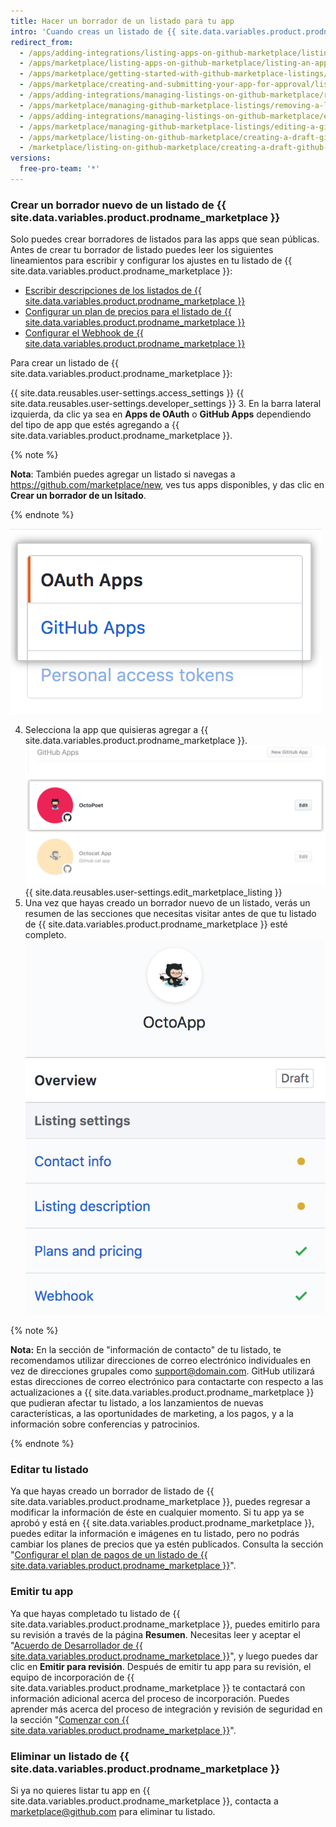```yaml
---
title: Hacer un borrador de un listado para tu app
intro: 'Cuando creas un listado de {{ site.data.variables.product.prodname_marketplace }}, GitHub lo guarda en modo borrador hasta que emitas la app para su aprobación. Tu listado muestra a los clientes cómo pueden utilizar tu app.'
redirect_from:
  - /apps/adding-integrations/listing-apps-on-github-marketplace/listing-an-app-on-github-marketplace/
  - /apps/marketplace/listing-apps-on-github-marketplace/listing-an-app-on-github-marketplace/
  - /apps/marketplace/getting-started-with-github-marketplace-listings/listing-an-app-on-github-marketplace/
  - /apps/marketplace/creating-and-submitting-your-app-for-approval/listing-an-app-on-github-marketplace/
  - /apps/adding-integrations/managing-listings-on-github-marketplace/removing-a-listing-from-github-marketplace/
  - /apps/marketplace/managing-github-marketplace-listings/removing-a-listing-from-github-marketplace/
  - /apps/adding-integrations/managing-listings-on-github-marketplace/editing-a-github-marketplace-listing/
  - /apps/marketplace/managing-github-marketplace-listings/editing-a-github-marketplace-listing/
  - /apps/marketplace/listing-on-github-marketplace/creating-a-draft-github-marketplace-listing/
  - /marketplace/listing-on-github-marketplace/creating-a-draft-github-marketplace-listing
versions:
  free-pro-team: '*'
---
```




### Crear un borrador nuevo de un listado de {{ site.data.variables.product.prodname_marketplace }}

Solo puedes crear borradores de listados para las apps que sean públicas. Antes de crear tu borrador de listado puedes leer los siguientes lineamientos para escribir y configurar los ajustes en tu listado de {{ site.data.variables.product.prodname_marketplace }}:

* [Escribir descripciones de los listados de {{ site.data.variables.product.prodname_marketplace }}](/marketplace/listing-on-github-marketplace/writing-github-marketplace-listing-descriptions/)
* [Configurar un plan de precios para el listado de {{ site.data.variables.product.prodname_marketplace }}](/marketplace/listing-on-github-marketplace/setting-a-github-marketplace-listing-s-pricing-plan/)
* [Configurar el Webhook de {{ site.data.variables.product.prodname_marketplace }}](/marketplace/listing-on-github-marketplace/configuring-the-github-marketplace-webhook/)

Para crear un listado de {{ site.data.variables.product.prodname_marketplace }}:

{{ site.data.reusables.user-settings.access_settings }}
{{ site.data.reusables.user-settings.developer_settings }}
3. En la barra lateral izquierda, da clic ya sea en **Apps de OAuth** o **GitHub Apps** dependiendo del tipo de app que estés agregando a {{ site.data.variables.product.prodname_marketplace }}.

  {% note %}

  **Nota**: También puedes agregar un listado si navegas a https://github.com/marketplace/new, ves tus apps disponibles, y das clic en **Crear un borrador de un lsitado**.

  {% endnote %}

  ![Selección del tipo de app](/assets/images/settings/apps_choose_app.png)

4. Selecciona la app que quisieras agregar a {{ site.data.variables.product.prodname_marketplace }}. ![Selección de aplicaciones para el listado de {{ site.data.variables.product.prodname_marketplace }}](/assets/images/github-apps/github_apps_select-app.png)
{{ site.data.reusables.user-settings.edit_marketplace_listing }}
5. Una vez que hayas creado un borrador nuevo de un listado, verás un resumen de las secciones que necesitas visitar antes de que tu listado de {{ site.data.variables.product.prodname_marketplace }} esté completo. ![Listado de GitHub Marketplace](/assets/images/marketplace/marketplace_listing_overview.png)


{% note %}

**Nota:** En la sección de "información de contacto" de tu listado, te recomendamos utilizar direcciones de correo electrónico individuales en vez de direcciones grupales como support@domain.com. GitHub utilizará estas direcciones de correo electrónico para contactarte con respecto a las actualizaciones a {{ site.data.variables.product.prodname_marketplace }} que pudieran afectar tu listado, a los lanzamientos de nuevas características, a las oportunidades de marketing, a los pagos, y a la información sobre conferencias y patrocinios.

{% endnote %}

### Editar tu listado

Ya que hayas creado un borrador de listado de {{ site.data.variables.product.prodname_marketplace }}, puedes regresar a modificar la información de éste en cualquier momento. Si tu app ya se aprobó y está en {{ site.data.variables.product.prodname_marketplace }}, puedes editar la información e imágenes en tu listado, pero no podrás cambiar los planes de precios que ya estén publicados. Consulta la sección "[Configurar el plan de pagos de un listado de {{ site.data.variables.product.prodname_marketplace }}](/marketplace/listing-on-github-marketplace/setting-a-github-marketplace-listing-s-pricing-plan/)".

### Emitir tu app

Ya que hayas completado tu listado de {{ site.data.variables.product.prodname_marketplace }}, puedes emitirlo para su revisión a través de la página **Resumen**. Necesitas leer y aceptar el "[Acuerdo de Desarrollador de {{ site.data.variables.product.prodname_marketplace }}](/articles/github-marketplace-developer-agreement/)", y luego puedes dar clic en **Emitir para revisión**. Después de emitir tu app para su revisión, el equipo de incorporación de {{ site.data.variables.product.prodname_marketplace }} te contactará con información adicional acerca del proceso de incorporación. Puedes aprender más acerca del proceso de integración y revisión de seguridad en la sección "[Comenzar con {{ site.data.variables.product.prodname_marketplace }}](/marketplace/getting-started/)".

### Eliminar un listado de {{ site.data.variables.product.prodname_marketplace }}

Si ya no quieres listar tu app en {{ site.data.variables.product.prodname_marketplace }}, contacta a [marketplace@github.com](mailto:marketplace@github.com) para eliminar tu listado.
